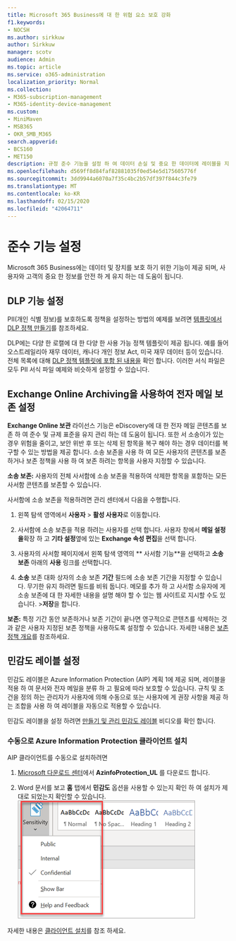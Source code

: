 ```yaml
---
title: Microsoft 365 Business에 대 한 위협 요소 보호 강화
f1.keywords:
- NOCSH
ms.author: sirkkuw
author: Sirkkuw
manager: scotv
audience: Admin
ms.topic: article
ms.service: o365-administration
localization_priority: Normal
ms.collection:
- M365-subscription-management
- M365-identity-device-management
ms.custom:
- MiniMaven
- MSB365
- OKR_SMB_M365
search.appverid:
- BCS160
- MET150
description: 규정 준수 기능을 설정 하 여 데이터 손실 및 중요 한 데이터에 레이블을 지정 하지 않도록 합니다.
ms.openlocfilehash: d569ff8d84faf82881035f0ed54e5d175605776f
ms.sourcegitcommit: 3dd9944a6070a7f35c4bc2b57df397f844c3fe79
ms.translationtype: MT
ms.contentlocale: ko-KR
ms.lasthandoff: 02/15/2020
ms.locfileid: "42064711"
---
```

# <a name="set-up-compliance-features"></a>준수 기능 설정

Microsoft 365 Business에는 데이터 및 장치를 보호 하기 위한 기능이 제공 되며, 사용자와 고객의 중요 한 정보를 안전 하 게 유지 하는 데 도움이 됩니다.

## <a name="set-up-dlp-features"></a>DLP 기능 설정

PII(개인 식별 정보)를 보호하도록 정책을 설정하는 방법의 예제를 보려면 [템플릿에서 DLP 정책 만들기](https://support.office.com/article/59414438-99f5-488b-975c-5023f2254369)를 참조하세요. 
  
DLP에는 다양 한 로캘에 대 한 다양 한 사용 가능 정책 템플릿이 제공 됩니다. 예를 들어 오스트레일리아 재무 데이터, 캐나다 개인 정보 Act, 미국 재무 데이터 등이 있습니다. 전체 목록에 대해 [DLP 정책 템플릿에 포함 된 내용을](https://support.office.com/article/c2e588d3-8f4f-4937-a286-8c399f28953a) 확인 합니다. 이러한 서식 파일은 모두 PII 서식 파일 예제와 비슷하게 설정할 수 있습니다. 
  
## <a name="set-up-email-retention-with-exchange-online-archiving"></a>Exchange Online Archiving을 사용하여 전자 메일 보존 설정

 **Exchange Online 보관** 라이선스 기능은 eDiscovery에 대 한 전자 메일 콘텐츠를 보존 하 여 준수 및 규제 표준을 유지 관리 하는 데 도움이 됩니다. 또한 서 소송이가 있는 경우 위험을 줄이고, 보안 위반 후 또는 삭제 된 항목을 복구 해야 하는 경우 데이터를 복구할 수 있는 방법을 제공 합니다. 소송 보존을 사용 하 여 모든 사용자의 콘텐츠를 보존 하거나 보존 정책을 사용 하 여 보존 하려는 항목을 사용자 지정할 수 있습니다.
  
**소송 보존:** 사용자의 전체 사서함에 소송 보존을 적용하여 삭제한 항목을 포함하는 모든 사서함 콘텐츠를 보존할 수 있습니다. 
    
사서함에 소송 보존을 적용하려면 관리 센터에서 다음을 수행합니다.
    
1. 왼쪽 탐색 영역에서 **사용자** \> **활성 사용자**로 이동합니다.
    
2. 사서함에 소송 보존을 적용 하려는 사용자를 선택 합니다. 사용자 창에서 **메일 설정을**확장 하 고 **기타 설정**옆에 있는 **Exchange 속성 편집**을 선택 합니다.
    
3. 사용자의 사서함 페이지에서 왼쪽 탐색 영역의 ** 사서함 기능**을 선택하고 **소송 보존** 아래의 **사용** 링크를 선택합니다.
    
4. **소송** 보존 대화 상자의 소송 보존 **기간** 필드에 소송 보존 기간을 지정할 수 있습니다. 무기한 유지 하려면 필드를 비워 둡니다. 메모를 추가 하 고 사서함 소유자에 게 소송 보존에 대 한 자세한 내용을 설명 해야 할 수 있는 웹 사이트로 지시할 수도 있습니다. \>**저장**을 합니다.
    
**보존:** 특정 기간 동안 보존하거나 보존 기간이 끝나면 영구적으로 콘텐츠를 삭제하는 것과 같은 사용자 지정된 보존 정책을 사용하도록 설정할 수 있습니다. 자세한 내용은 [보존 정책 개요](https://support.office.com/article/5e377752-700d-4870-9b6d-12bfc12d2423)를 참조하세요.

## <a name="set-up-sensitivity-labels"></a>민감도 레이블 설정

민감도 레이블은 Azure Information Protection (AIP) 계획 1에 제공 되며, 레이블을 적용 하 여 문서와 전자 메일을 분류 하 고 필요에 따라 보호할 수 있습니다. 규칙 및 조건을 정의 하는 관리자가 사용자에 의해 수동으로 또는 사용자에 게 권장 사항을 제공 하는 조합을 사용 하 여 레이블을 자동으로 적용할 수 있습니다.

민감도 레이블을 설정 하려면 [만들기 및 관리 민감도 레이블](https://support.office.com/article/2fb96b54-7dd2-4f0c-ac8d-170790d4b8b9) 비디오를 확인 합니다.



### <a name="install-the-azure-information-protection-client-manually"></a>수동으로 Azure Information Protection 클라이언트 설치

AIP 클라이언트를 수동으로 설치하려면

1. [Microsoft 다운로드 센터](https://www.microsoft.com/download/details.aspx?id=53018)에서 **AzinfoProtection_UL** 를 다운로드 합니다.
 
2. Word 문서를 보고 **홈** 탭에서 **민감도** 옵션을 사용할 수 있는지 확인 하 여 설치가 제대로 되었는지 확인할 수 있습니다.
<br/>![Word 문서의 보호 탭 드롭다운](../media/word-sensitivity.png)

자세한 내용은 [클라이언트 설치](https://docs.microsoft.com/azure/information-protection/infoprotect-tutorial-step3)를 참조 하세요.
